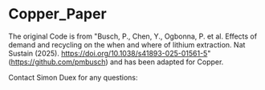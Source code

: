 # Copper_Paper
The original Code is from "Busch, P., Chen, Y., Ogbonna, P. et al. Effects of demand and recycling on the when and where of lithium extraction. Nat Sustain (2025). https://doi.org/10.1038/s41893-025-01561-5" (https://github.com/pmbusch) and has been adapted for Copper.

Contact Simon Duex for any questions: 

